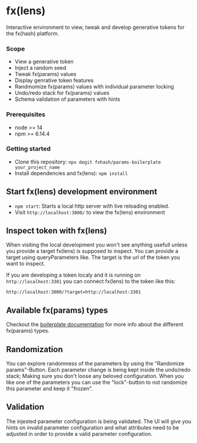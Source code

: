 # fx(lens) 

Interactive environment to view, tweak and develop generative tokens for the fx(hash) platform.

### Scope

- View a generative token
- Inject a random seed
- Tweak fx(params) values
- Display genrative token features
- Randmomize fx(params) values with individual parameter locking
- Undo/redo stack for fx(params) values
- Schema validation of parameters with hints


### Prerequisites

- node >= 14
- npm >= 6.14.4

### Getting started

- Clone this repository: `npx degit fxhash/params-boilerplate your_project_name`
- Install dependencies and fx(lens): `npm install`

## Start fx(lens) development environment

- `npm start`: Starts a local http server with live reloading enabled.
- Visit `http://localhost:3000/` to view the fx(lens) environment

## Inspect token with fx(lens)

When visiting the local development you won't see anything usefull unless you provide a target fx(lens) is supposed to inspect. You can provide a target using queryParameters like. The target is the url of the token you want to inspect.

If you are developing a token localy and it is running on `http://localhost:3301` you can connect fx(lens) to the token like this:

```
http://localhost:3000/?target=http://localhost:3301
```

## Available fx(params) types

Checkout the [boilerplate documentation](https://github.com/fxhash/params-boilerplate#available-fxparams-types) for more info about the different fx(params) types.


## Randomization

You can explore randomness of the parameters by using the "Randomize params"-Button. Each parameter change is being kept inside the undo/redo stack; Making sure you don't loose any beloved configuration. When you like one of the parameters you can use the "lock"-button to not randomize this parameter and keep it "frozen". 

## Validation

The injested parameter configuration is being validated. The UI will give you hints on invalid parameter configuration and what attributes need to be adjusted in order to provide a valid parameter configuration.
